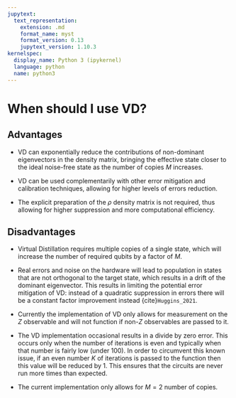 ```yaml
---
jupytext:
  text_representation:
    extension: .md
    format_name: myst
    format_version: 0.13
    jupytext_version: 1.10.3
kernelspec:
  display_name: Python 3 (ipykernel)
  language: python
  name: python3
---
```


# When should I use VD?

## Advantages

- VD can exponentially reduce the contributions of non-dominant eigenvectors in the density matrix, bringing the effective state closer to the ideal noise-free state as the number of copies $M$ increases.

- VD can be used complementarily with other error mitigation and calibration techniques, allowing for higher levels of errors reduction.

- The explicit preparation of the $\rho$ density matrix is not required, thus allowing for higher suppression and more computational efficiency. 


## Disadvantages

- Virtual Distillation requires multiple copies of a single state, which will increase the number of required qubits by a factor of $M$. 

- Real errors and noise on the hardware will lead to population in states that are not orthogonal to the target state, which results in a drift of the dominant eigenvector. This results in limiting the potential error mitigation of VD:  instead of a quadratic suppression in errors there will be a constant factor improvement instead {cite}`Huggins_2021`.

- Currently the implementation of VD only allows for measurement on the $Z$ observable and will not function  if non-$Z$ observables are passed to it.

- The VD implementation occasional results in a divide by zero error. This occurs only when the number of iterations is even and typically when that number is fairly low (under 100). In order to circumvent this known issue, if an even number $K$ of iterations is passed to the function then this value will be reduced by 1. This ensures that the circuits are never run more times than expected.

- The current implementation only allows for $M = 2$ number of copies.